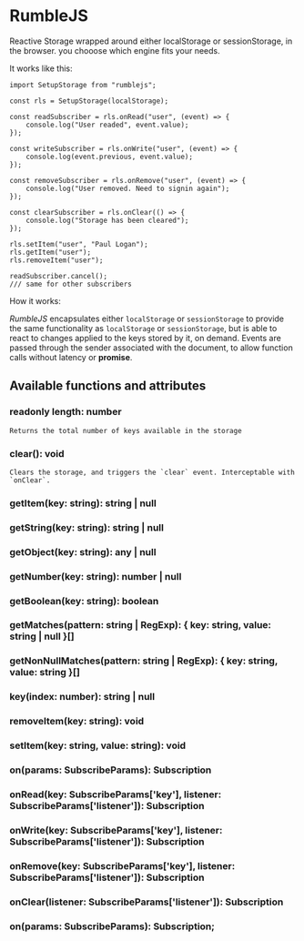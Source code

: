 # RumbleJS

Reactive Storage wrapped around either localStorage or sessionStorage, in the browser. you chooose which engine fits your needs.

It works like this:

```
import SetupStorage from "rumblejs";

const rls = SetupStorage(localStorage);

const readSubscriber = rls.onRead("user", (event) => {
    console.log("User readed", event.value);
});

const writeSubscriber = rls.onWrite("user", (event) => {
    console.log(event.previous, event.value);
});

const removeSubscriber = rls.onRemove("user", (event) => {
    console.log("User removed. Need to signin again");
});

const clearSubscriber = rls.onClear(() => {
    console.log("Storage has been cleared");
});

rls.setItem("user", "Paul Logan");
rls.getItem("user");
rls.removeItem("user");

readSubscriber.cancel();
/// same for other subscribers

```

How it works: 

*RumbleJS* encapsulates either `localStorage` or `sessionStorage` to provide the same functionality as `localStorage` or `sessionStorage`, but is able to react to changes applied to the keys stored by it, on demand. Events are passed through the sender associated with the document, to allow function calls without latency or __promise__.


## Available functions and attributes

### readonly length: number
    Returns the total number of keys available in the storage


### clear(): void
    Clears the storage, and triggers the `clear` event. Interceptable with `onClear`.


### getItem(key: string): string | null


### getString(key: string): string | null


### getObject(key: string): any | null

    
### getNumber(key: string): number | null


### getBoolean(key: string): boolean


### getMatches(pattern: string | RegExp): { key: string, value: string | null }[]


### getNonNullMatches(pattern: string | RegExp): { key: string, value: string }[]


### key(index: number): string | null


### removeItem(key: string): void


### setItem(key: string, value: string): void


### on(params: SubscribeParams): Subscription


### onRead(key: SubscribeParams['key'], listener: SubscribeParams['listener']): Subscription


### onWrite(key: SubscribeParams['key'], listener: SubscribeParams['listener']): Subscription


### onRemove(key: SubscribeParams['key'], listener: SubscribeParams['listener']): Subscription


### onClear(listener: SubscribeParams['listener']): Subscription


### on(params: SubscribeParams): Subscription;
